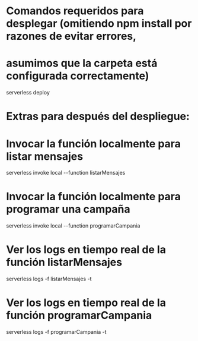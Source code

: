 # Comandos requeridos para desplegar (omitiendo npm install por razones de evitar errores,
# asumimos que la carpeta está configurada correctamente)

serverless deploy

# Extras para después del despliegue:

# Invocar la función localmente para listar mensajes
serverless invoke local --function listarMensajes

# Invocar la función localmente para programar una campaña
serverless invoke local --function programarCampania

# Ver los logs en tiempo real de la función listarMensajes
serverless logs -f listarMensajes -t

# Ver los logs en tiempo real de la función programarCampania
serverless logs -f programarCampania -t
